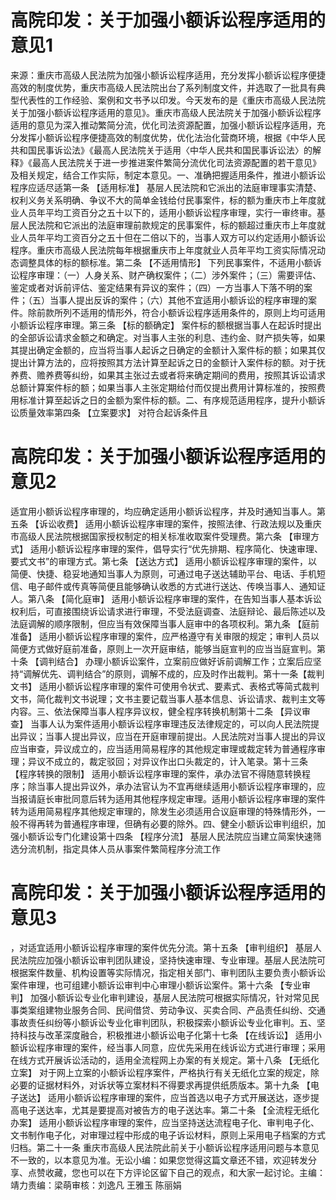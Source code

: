 # 高院印发：关于加强小额诉讼程序适用的意见1

来源：重庆市高级人民法院为加强小额诉讼程序适用，充分发挥小额诉讼程序便捷高效的制度优势，重庆市高级人民法院出台了系列制度文件，并选取了一批具有典型代表性的工作经验、案例和文书予以印发。今天发布的是《重庆市高级人民法院关于加强小额诉讼程序适用的意见》。重庆市高级人民法院关于加强小额诉讼程序适用的意见为深入推动繁简分流，优化司法资源配置，加强小额诉讼程序适用，充分发挥小额诉讼程序便捷高效的制度优势，优化法治化营商环境，根据《中华人民共和国民事诉讼法》《最高人民法院关于适用〈中华人民共和国民事诉讼法〉的解释》《最高人民法院关于进一步推进案件繁简分流优化司法资源配置的若干意见》及相关规定，结合工作实际，制定本意见。一、准确把握适用条件，推进小额诉讼程序应适尽适第一条 【适用标准】  基层人民法院和它派出的法庭审理事实清楚、权利义务关系明确、争议不大的简单金钱给付民事案件，标的额为重庆市上年度就业人员年平均工资百分之五十以下的，适用小额诉讼程序审理，实行一审终审。基层人民法院和它派出的法庭审理前款规定的民事案件，标的额超过重庆市上年度就业人员年平均工资百分之五十但在二倍以下的，当事人双方可以约定适用小额诉讼程序。重庆市高级人民法院每年根据重庆市上年度就业人员年平均工资实际情况动态调整具体的标的额标准。第二条 【不适用情形】 下列民事案件，不适用小额诉讼程序审理：（一）人身关系、财产确权案件；（二）涉外案件；（三）需要评估、鉴定或者对诉前评估、鉴定结果有异议的案件；（四）一方当事人下落不明的案件；（五）当事人提出反诉的案件；（六）其他不宜适用小额诉讼的程序审理的案件。除前款所列不适用的情形外，符合小额诉讼程序适用条件的，原则上均可适用小额诉讼程序审理。第三条 【标的额确定】 案件标的额根据当事人在起诉时提出的全部诉讼请求金额之和确定。对当事人主张的利息、违约金、财产损失等，如果其提出确定金额的，应当将当事人起诉之日确定的金额计入案件标的额；如果其仅提出计算方法的，应将按照其方法计算至起诉之日的金额计入案件标的额。对于抚养费、赡养费等纠纷，如果其主张过去或者将来确定期间的费用，按照其诉讼请求总额计算案件标的额；如果当事人主张定期给付而仅提出费用计算标准的，按照费用标准计算至起诉之日的金额为案件标的额。二、有序规范适用程序，提升小额诉讼质量效率第四条 【立案要求】 对符合起诉条件且

# 高院印发：关于加强小额诉讼程序适用的意见2

适宜用小额诉讼程序审理的，均应确定适用小额诉讼程序，并及时通知当事人。第五条 【诉讼收费】 适用小额诉讼程序审理的案件，按照法律、行政法规以及重庆市高级人民法院根据国家授权制定的相关标准收取案件受理费。第六条 【审理方式】 适用小额诉讼程序审理的案件，倡导实行“优先排期、程序简化、快速审理、要式文书”的审理方式。第七条 【送达方式】 适用小额诉讼程序审理的案件，以简便、快捷、稳妥地通知当事人为原则，可通过电子送达辅助平台、电话、手机短信、电子邮件或传真等简便且能够确认收悉的方式进行送达、传唤当事人、通知证人。第八条 【简化庭审】 适用小额诉讼程序审理的案件，在告知当事人基本诉讼权利后，可直接围绕诉讼请求进行审理，不受法庭调查、法庭辩论、最后陈述以及法庭调解的顺序限制，但应当有效保障当事人庭审中的各项权利。第九条 【庭前准备】 适用小额诉讼程序审理的案件，应严格遵守有关审限的规定；审判人员以简便方式做好庭前准备，原则上一次开庭审结，能够当庭宣判的应当当庭宣判。第十条 【调判结合】 办理小额诉讼案件，立案前应做好诉前调解工作；立案后应坚持“调解优先、调判结合”的原则，调解不成的，应及时作出裁判。第十一条【裁判文书】 适用小额诉讼程序审理的案件可使用令状式、要素式、表格式等简式裁判文书，简化裁判文书说理；文书主要记载当事人基本信息、诉讼请求、裁判主文等内容。三、依法保障当事人程序异议权，健全程序转换机制第十二条 【异议审查】 当事人认为案件适用小额诉讼程序审理违反法律规定的，可以向人民法院提出异议；当事人提出异议，应当在开庭审理前提出。人民法院对当事人提出的异议应当审查，异议成立的，应当适用简易程序的其他规定审理或裁定转为普通程序审理；异议不成立的，裁定驳回；对异议作出口头裁定的，计入笔录。第十三条 【程序转换的限制】 适用小额诉讼程序审理的案件，承办法官不得随意转换程序；除当事人提出异议外，承办法官认为不宜再继续适用小额诉讼程序审理的，应当报请庭长审批同意后转为适用其他程序规定审理。适用小额诉讼程序审理的案件转为适用简易程序其他规定审理的，除发生必须适用合议庭审理的特殊情形外，一般不得再转为普通程序审理，但确有必要的除外。四、健全小额诉讼审判组织，加强小额诉讼专门化建设第十四条 【程序分流】 基层人民法院应当建立简案快速筛选分流机制，指定具体人员从事案件繁简程序分流工作

# 高院印发：关于加强小额诉讼程序适用的意见3

，对适宜适用小额诉讼程序审理的案件优先分流。第十五条 【审判组织】 基层人民法院应加强小额诉讼审判团队建设，坚持快速审理、专业审理。基层人民法院可根据案件数量、机构设置等实际情况，指定相关部门、审判团队主要负责小额诉讼案件审理，也可组建小额诉讼审判中心审理小额诉讼案件。第十六条  【专业审判】 加强小额诉讼专业化审判建设，基层人民法院可根据实际情况，针对常见民事类案组建物业服务合同、民间借贷、劳动争议、买卖合同、产品责任纠纷、交通事故责任纠纷等小额诉讼专业化审判团队，积极探索小额诉讼专业化审判。五、坚持科技与改革深度融合，积极推进小额诉讼电子化第十七条  【在线诉讼】 适用小额诉讼程序审理的案件，经当事人同意，应优先采用在线诉讼方式进行审理；采用在线方式开展诉讼活动的，适用全流程网上办案的有关规定。第十八条  【无纸化立案】 对于网上立案的小额诉讼程序案件，严格执行有关无纸化立案的规定，除必要的证据材料外，对诉状等立案材料不得要求再提供纸质版本。第十九条  【电子送达】 适用小额诉讼程序审理的案件，应当首选以电子方式开展送达，逐步提高电子送达率，尤其是要提高对被告方的电子送达率。第二十条  【全流程无纸化办案】 适用小额诉讼程序审理的案件，应当坚持送达流程电子化、审判电子化、文书制作电子化，对审理过程中形成的电子诉讼材料，原则上采用电子档案的方式归档。第二十一条  重庆市高级人民法院此前关于小额诉讼程序适用问题与本意见不一致的，以本意见为准。无讼小编：如果您觉得这篇文章还不错，欢迎转发分享、点赞收藏，您也可以在下方评论区留下自己的观点，和大家一起讨论。主编：靖力责编：梁萌审核：刘逸凡 王雅玉 陈丽娟

